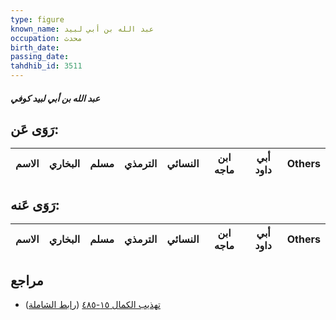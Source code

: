 ```yaml
---
type: figure
known_name: عبد الله بن أبي لبيد
occupation: محدث
birth_date:
passing_date:
tahdhib_id: 3511
---
```

##### عبد الله بن أبي لبيد كوفي

## رَوَى عَن:
| الاسم | البخاري | مسلم | الترمذي | النسائي | ابن ماجه | أبي داود | Others |
| ----- | ------- | ---- | ------- | ------- | -------- | -------- | ------ |
## رَوَى عَنه:
| الاسم | البخاري | مسلم | الترمذي | النسائي | ابن ماجه | أبي داود | Others |
| ----- | ------- | ---- | ------- | ------- | -------- | -------- | ------ |
## مراجع
- [تهذيب الكمال ١٥-٤٨٥](obsidian://open?vault=Tahdhib-al-Kamal&file=Figures/٣٥١١-عبد%20الله%20بن%20أبي%20لبيد%20كوفي) ([رابط الشاملة](https://shamela.ws/book/3722/7969))